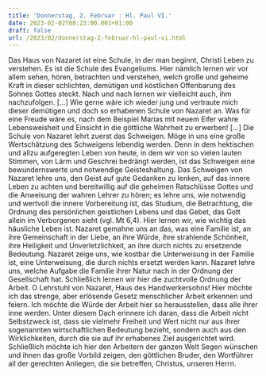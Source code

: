 ```yaml
---
title: 'Donnerstag, 2. Februar : Hl. Paul VI.'
date: 2023-02-02T08:23:00.001+01:00
draft: false
url: /2023/02/donnerstag-2-februar-hl-paul-vi.html
---
```


Das Haus von Nazaret ist eine Schule, in der man beginnt, Christi Leben zu verstehen. Es ist die Schule des Evangeliums. Hier nämlich lernen wir vor allem sehen, hören, betrachten und verstehen, welch große und geheime Kraft in dieser schlichten, demütigen und köstlichen Offenbarung des Sohnes Gottes steckt. Nach und nach lernen wir vielleicht auch, ihm nachzufolgen. \[…\] Wie gerne wäre ich wieder jung und vertraute mich dieser demütigen und doch so erhabenen Schule von Nazaret an. Was für eine Freude wäre es, nach dem Beispiel Marias mit neuem Eifer wahre Lebensweisheit und Einsicht in die göttliche Wahrheit zu erwerben! \[…\] Die Schule von Nazaret lehrt zuerst das Schweigen. Möge in uns eine große Wertschätzung des Schweigens lebendig werden. Denn in dem hektischen und allzu aufgeregten Leben von heute, in dem wir von so vielen lauten Stimmen, von Lärm und Geschrei bedrängt werden, ist das Schweigen eine bewundernswerte und notwendige Geisteshaltung. Das Schweigen von Nazaret lehre uns, den Geist auf gute Gedanken zu lenken, auf das innere Leben zu achten und bereitwillig auf die geheimen Ratschlüsse Gottes und die Anweisung der wahren Lehrer zu hören; es lehre uns, wie notwendig und wertvoll die innere Vorbereitung ist, das Studium, die Betrachtung, die Ordnung des persönlichen geistlichen Lebens und das Gebet, das Gott allein im Verborgenen sieht (vgl. Mt 6,4). Hier lernen wir, wie wichtig das häusliche Leben ist. Nazaret gemahne uns an das, was eine Familie ist, an ihre Gemeinschaft in der Liebe, an ihre Würde, ihre strahlende Schönheit, ihre Heiligkeit und Unverletzlichkeit, an ihre durch nichts zu ersetzende Bedeutung. Nazaret zeige uns, wie kostbar die Unterweisung in der Familie ist, eine Unterweisung, die durch nichts ersetzt werden kann. Nazaret lehre uns, welche Aufgabe die Familie ihrer Natur nach in der Ordnung der Gesellschaft hat. Schließlich lernen wir hier die zuchtvolle Ordnung der Arbeit. O Lehrstuhl von Nazaret, Haus des Handwerkersohns! Hier möchte ich das strenge, aber erlösende Gesetz menschlicher Arbeit erkennen und feiern. Ich möchte die Würde der Arbeit hier so herausstellen, dass alle ihrer inne werden. Unter diesem Dach erinnere ich daran, dass die Arbeit nicht Selbstzweck ist, dass sie vielmehr Freiheit und Wert nicht nur aus ihrer sogenannten wirtschaftlichen Bedeutung bezieht, sondern auch aus den Wirklichkeiten, durch die sie auf ihr erhabenes Ziel ausgerichtet wird. Schließlich möchte ich hier den Arbeitern der ganzen Welt Segen wünschen und ihnen das große Vorbild zeigen, den göttlichen Bruder, den Wortführer all der gerechten Anliegen, die sie betreffen, Christus, unseren Herrn.